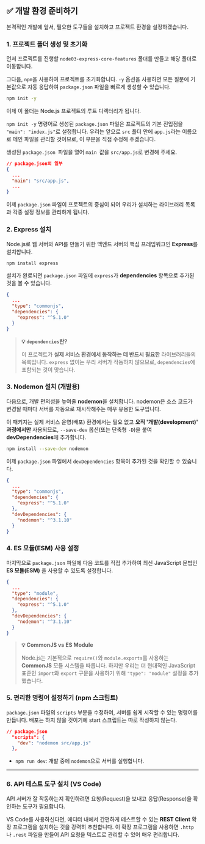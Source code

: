 ## ✅ 개발 환경 준비하기

본격적인 개발에 앞서, 필요한 도구들을 설치하고 프로젝트 환경을 설정하겠습니다.

### 1\. 프로젝트 폴더 생성 및 초기화

먼저 프로젝트를 진행할 `node03-express-core-features` 폴더를 만들고 해당 폴더로 이동합니다.

그다음, `npm`을 사용하여 프로젝트를 초기화합니다. `-y` 옵션을 사용하면 모든 질문에 기본값으로 자동 응답하여 `package.json` 파일을 빠르게 생성할 수 있습니다.

```bash
npm init -y
```

이제 이 폴더는 Node.js 프로젝트의 루트 디렉터리가 됩니다.

`npm init -y` 명령어로 생성된 `package.json` 파일은 프로젝트의 기본 진입점을 `"main": "index.js"`로 설정합니다. 우리는 앞으로 `src` 폴더 안에 `app.js`라는 이름으로 메인 파일을 관리할 것이므로, 이 부분을 직접 수정해 주겠습니다.

생성된 `package.json `파일을 열어 `main `값을 `src/app.js`로 변경해 주세요.

```json
// package.json의 일부
{
  ...
  "main": "src/app.js",
  ...
}
```

이제 `package.json` 파일이 프로젝트의 중심이 되어 우리가 설치하는 라이브러리 목록과 각종 설정 정보를 관리하게 됩니다.

### 2\. Express 설치

Node.js로 웹 서버와 API를 만들기 위한 백엔드 서버의 핵심 프레임워크인 **Express**를 설치합니다.

```bash
npm install express
```

설치가 완료되면 `package.json` 파일에 `express`가 **dependencies** 항목으로 추가된 것을 볼 수 있습니다.

```json
{
  ...
  "type": "commonjs",
  "dependencies": {
    "express": "^5.1.0"
  }
}
```

> **💡 `dependencies`란?**
>
> 이 프로젝트가 **실제 서비스 환경에서 동작하는 데 반드시 필요한** 라이브러리들의 목록입니다. `express` 없이는 우리 서버가 작동하지 않으므로, `dependencies`에 포함되는 것이 맞습니다.

### 3\. Nodemon 설치 (개발용)

다음으로, 개발 편의성을 높여줄 **nodemon**을 설치합니다. nodemon은 소스 코드가 변경될 때마다 서버를 자동으로 재시작해주는 매우 유용한 도구입니다.

이 패키지는 실제 서비스 운영(배포) 환경에서는 필요 없고 **오직 '개발(development)' 과정에서만** 사용되므로, `--save-dev` 옵션(또는 단축형 `-D`)을 붙여 **devDependencies**에 추가합니다.

```bash
npm install --save-dev nodemon
```

이제 `package.json` 파일에서 `devDependencies` 항목이 추가된 것을 확인할 수 있습니다.

```json
{
  ...
  "type": "commonjs",
  "dependencies": {
    "express": "^5.1.0"
  },
  "devDependencies": {
    "nodemon": "^3.1.10"
  }
}
```

### 4\. ES 모듈(ESM) 사용 설정

마지막으로 `package.json` 파일에 다음 코드를 직접 추가하여 최신 JavaScript 문법인 **ES 모듈(ESM)** 을 사용할 수 있도록 설정합니다.

```json
{
  ...
  "type": "module",
  "dependencies": {
    "express": "^5.1.0"
  },
  "devDependencies": {
    "nodemon": "^3.1.10"
  }
}
```

> **💡 CommonJS vs ES Module**
>
> Node.js는 기본적으로 `require()`와 `module.exports`를 사용하는 **CommonJS** 모듈 시스템을 따릅니다. 하지만 우리는 더 현대적인 JavaScript 표준인 `import`와 `export` 구문을 사용하기 위해 `"type": "module"` 설정을 추가했습니다.

### 5\. 편리한 명령어 설정하기 (npm 스크립트)

`package.json` 파일의 `scripts` 부분을 수정하여, 서버를 쉽게 시작할 수 있는 명령어를 만듭니다.
배포는 하지 않을 것이기에 start 스크립트는 따로 작성하지 않는다.

```json
// package.json
  "scripts": {
    "dev": "nodemon src/app.js"
  },
```

- `npm run dev`: 개발 중에 `nodemon`으로 서버를 실행합니다.

---

### 6\. API 테스트 도구 설치 (VS Code)

API 서버가 잘 작동하는지 확인하려면 요청(Request)을 보내고 응답(Response)을 확인하는 도구가 필요합니다.

VS Code를 사용하신다면, 에디터 내에서 간편하게 테스트할 수 있는 **REST Client** 확장 프로그램을 설치하는 것을 강력히 추천합니다. 이 확장 프로그램을 사용하면 `.http`나 `.rest` 파일을 만들어 API 요청을 텍스트로 관리할 수 있어 매우 편리합니다.

